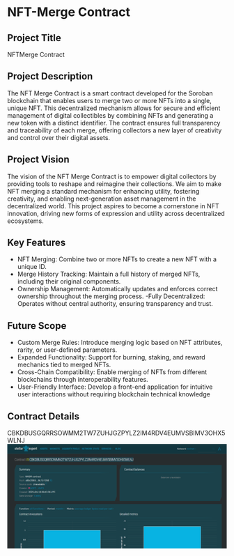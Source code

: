 # NFT-Merge Contract

## Project Title
NFTMerge Contract

## Project Description
The NFT Merge Contract is a smart contract developed for the Soroban blockchain that enables users to merge two or more NFTs into a single, unique NFT. This decentralized mechanism allows for secure and efficient management of digital collectibles by combining NFTs and generating a new token with a distinct identifier. The contract ensures full transparency and traceability of each merge, offering collectors a new layer of creativity and control over their digital assets.

## Project Vision
The vision of the NFT Merge Contract is to empower digital collectors by providing tools to reshape and reimagine their collections. We aim to make NFT merging a standard mechanism for enhancing utility, fostering creativity, and enabling next-generation asset management in the decentralized world.
This project aspires to become a cornerstone in NFT innovation, driving new forms of expression and utility across decentralized ecosystems.

## Key Features
- NFT Merging: Combine two or more NFTs to create a new NFT with a unique ID.
- Merge History Tracking: Maintain a full history of merged NFTs, including their original components.
- Ownership Management: Automatically updates and enforces correct ownership throughout the merging process.
-Fully Decentralized: Operates without central authority, ensuring transparency and trust.

## Future Scope
- Custom Merge Rules: Introduce merging logic based on NFT attributes, rarity, or user-defined parameters.
- Expanded Functionality: Support for burning, staking, and reward mechanics tied to merged NFTs.
- Cross-Chain Compatibility: Enable merging of NFTs from different blockchains through interoperability features.
- User-Friendly Interface: Develop a front-end application for intuitive user interactions without requiring blockchain technical knowledge

## Contract Details
CBKDBUSGQRRSOWMM2TW7ZUHJGZPYLZ2IM4RDV4EUMVSBIMV3OHX5WLNJ
![alt text](image.png)
